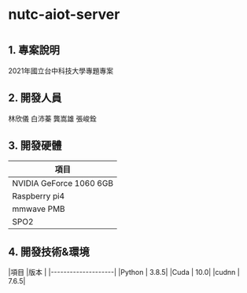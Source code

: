 # nutc-aiot-server
# 
## 1. 專案說明
2021年國立台中科技大學專題專案
## 2. 開發人員
林欣儀
白沛蓁
龔嵩雄
張峻銓
## 3. 開發硬體
|項目|
|-----------|
|NVIDIA GeForce 1060 6GB|
|Raspberry pi4          |
|mmwave PMB             |
|SPO2                   |
## 4. 開發技術&環境
|項目     |版本      |
|--------------------|
|Python   |     3.8.5|
|Cuda     |      10.0|
|cudnn    |     7.6.5|